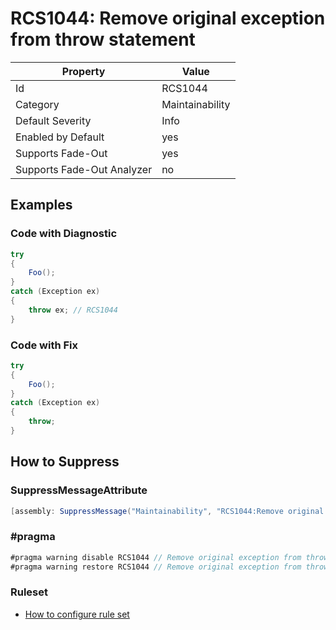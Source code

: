 # RCS1044: Remove original exception from throw statement

Property | Value
--- | ---
Id|RCS1044
Category|Maintainability
Default Severity|Info
Enabled by Default|yes
Supports Fade\-Out|yes
Supports Fade\-Out Analyzer|no

## Examples

### Code with Diagnostic

```csharp
try
{
    Foo();
}
catch (Exception ex)
{
    throw ex; // RCS1044
}
```

### Code with Fix

```csharp
try
{
    Foo();
}
catch (Exception ex)
{
    throw;
}
```

## How to Suppress

### SuppressMessageAttribute

```csharp
[assembly: SuppressMessage("Maintainability", "RCS1044:Remove original exception from throw statement.", Justification = "<Pending>")]
```

### \#pragma

```csharp
#pragma warning disable RCS1044 // Remove original exception from throw statement.
#pragma warning restore RCS1044 // Remove original exception from throw statement.
```

### Ruleset

* [How to configure rule set](../HowToConfigureAnalyzers.md)
